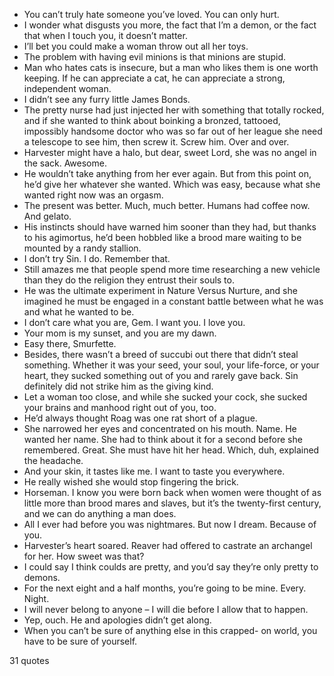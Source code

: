  - You can’t truly hate someone you’ve loved. You can only hurt.
 - I wonder what disgusts you more, the fact that I’m a demon, or the fact that when I touch you, it doesn’t matter.
 - I’ll bet you could make a woman throw out all her toys.
 - The problem with having evil minions is that minions are stupid.
 - Man who hates cats is insecure, but a man who likes them is one worth keeping. If he can appreciate a cat, he can appreciate a strong, independent woman.
 - I didn’t see any furry little James Bonds.
 - The pretty nurse had just injected her with something that totally rocked, and if she wanted to think about boinking a bronzed, tattooed, impossibly handsome doctor who was so far out of her league she need a telescope to see him, then screw it. Screw him. Over and over.
 - Harvester might have a halo, but dear, sweet Lord, she was no angel in the sack. Awesome.
 - He wouldn’t take anything from her ever again. But from this point on, he’d give her whatever she wanted. Which was easy, because what she wanted right now was an orgasm.
 - The present was better. Much, much better. Humans had coffee now. And gelato.
 - His instincts should have warned him sooner than they had, but thanks to his agimortus, he’d been hobbled like a brood mare waiting to be mounted by a randy stallion.
 - I don’t try Sin. I do. Remember that.
 - Still amazes me that people spend more time researching a new vehicle than they do the religion they entrust their souls to.
 - He was the ultimate experiment in Nature Versus Nurture, and she imagined he must be engaged in a constant battle between what he was and what he wanted to be.
 - I don’t care what you are, Gem. I want you. I love you.
 - Your mom is my sunset, and you are my dawn.
 - Easy there, Smurfette.
 - Besides, there wasn’t a breed of succubi out there that didn’t steal something. Whether it was your seed, your soul, your life-force, or your heart, they sucked something out of you and rarely gave back. Sin definitely did not strike him as the giving kind.
 - Let a woman too close, and while she sucked your cock, she sucked your brains and manhood right out of you, too.
 - He’d always thought Roag was one rat short of a plague.
 - She narrowed her eyes and concentrated on his mouth. Name. He wanted her name. She had to think about it for a second before she remembered. Great. She must have hit her head. Which, duh, explained the headache.
 - And your skin, it tastes like me. I want to taste you everywhere.
 - He really wished she would stop fingering the brick.
 - Horseman. I know you were born back when women were thought of as little more than brood mares and slaves, but it’s the twenty-first century, and we can do anything a man does.
 - All I ever had before you was nightmares. But now I dream. Because of you.
 - Harvester’s heart soared. Reaver had offered to castrate an archangel for her. How sweet was that?
 - I could say I think coulds are pretty, and you’d say they’re only pretty to demons.
 - For the next eight and a half months, you’re going to be mine. Every. Night.
 - I will never belong to anyone – I will die before I allow that to happen.
 - Yep, ouch. He and apologies didn’t get along.
 - When you can’t be sure of anything else in this crapped- on world, you have to be sure of yourself.

31 quotes